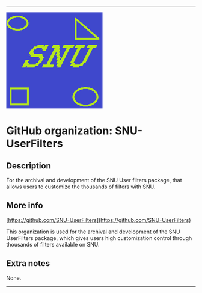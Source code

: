 
***

![SNU_blue_and_gold_legacy_icon.png failed to load. The file may be missing or corrupt. Check the file path for errors first.](/AdditionalInfo/1/SNU-UserFilters/SNU_blue_and_gold_legacy_icon.png)

# GitHub organization: SNU-UserFilters

## Description

For the archival and development of the SNU User filters package, that allows users to customize the thousands of filters with SNU.

## More info

[https://github.com/SNU-UserFilters](https://github.com/SNU-UserFilters)

This organization is used for the archival and development of the SNU UserFilters package, which gives users high customization control through thousands of filters available on SNU.

## Extra notes

None.

***
